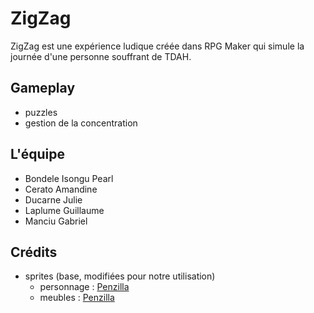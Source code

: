 # ZigZag
ZigZag est une expérience ludique créée dans RPG Maker qui simule la journée d'une personne souffrant de TDAH.

## Gameplay
- puzzles
- gestion de la concentration

## L'équipe
- Bondele Isongu Pearl
- Cerato Amandine
- Ducarne Julie
- Laplume Guillaume
- Manciu Gabriel

## Crédits
- sprites (base, modifiées pour notre utilisation)
  - personnage : [Penzilla](https://penzilla.itch.io/protagonist-character)
  - meubles : [Penzilla](https://penzilla.itch.io/top-down-retro-interior)
